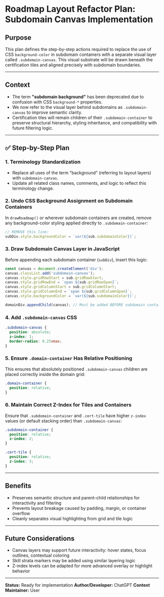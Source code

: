 # Roadmap Layout Refactor Plan: Subdomain Canvas Implementation

## Purpose

This plan defines the step-by-step actions required to replace the use of CSS `background-color` in subdomain containers with a separate visual layer called `.subdomain-canvas`. This visual substrate will be drawn beneath the certification tiles and aligned precisely with subdomain boundaries.

---

## Context

* The term **"subdomain background"** has been deprecated due to confusion with CSS `background-*` properties.
* We now refer to the visual layer behind subdomains as `.subdomain-canvas` to improve semantic clarity.
* Certification tiles will remain children of their `.subdomain-container` to preserve structural hierarchy, styling inheritance, and compatibility with future filtering logic.

---

## ✅ Step-by-Step Plan

### 1. Terminology Standardization

* Replace all uses of the term "background" (referring to layout layers) with `subdomain-canvas`.
* Update all related class names, comments, and logic to reflect this terminology change.

### 2. Undo CSS Background Assignment on Subdomain Containers

In `drawRoadmap()` or wherever subdomain containers are created, remove any background-color styling applied directly to `.subdomain-container`:

```js
// REMOVE this line:
subDiv.style.backgroundColor = `var(${sub.subdomainColor})`;
```

### 3. Draw Subdomain Canvas Layer in JavaScript

Before appending each subdomain container (`subDiv`), insert this logic:

```js
const canvas = document.createElement('div');
canvas.classList.add('subdomain-canvas');
canvas.style.gridRowStart = sub.gridRowStart;
canvas.style.gridRowEnd = `span ${sub.gridRowSpan}`;
canvas.style.gridColumnStart = sub.gridColumnStart;
canvas.style.gridColumnEnd = `span ${sub.gridColumnSpan}`;
canvas.style.backgroundColor = `var(${sub.subdomainColor})`;

domainDiv.appendChild(canvas); // Must be added BEFORE subdomain container
```

### 4. Add `.subdomain-canvas` CSS

```css
.subdomain-canvas {
  position: absolute;
  z-index: 1;
  border-radius: 0.25vmax;
}
```

### 5. Ensure `.domain-container` Has Relative Positioning

This ensures that absolutely positioned `.subdomain-canvas` children are placed correctly inside the domain grid:

```css
.domain-container {
  position: relative;
}
```

### 6. Maintain Correct Z-Index for Tiles and Containers

Ensure that `.subdomain-container` and `.cert-tile` have higher `z-index` values (or default stacking order) than `.subdomain-canvas`:

```css
.subdomain-container {
  position: relative;
  z-index: 2;
}

.cert-tile {
  position: relative;
  z-index: 3;
}
```

---

## Benefits

* Preserves semantic structure and parent-child relationships for interactivity and filtering
* Prevents layout breakage caused by padding, margin, or container overflow
* Cleanly separates visual highlighting from grid and tile logic

---

## Future Considerations

* Canvas layers may support future interactivity: hover states, focus outlines, contextual coloring
* Skill strata markers may be added using similar layering logic
* Z-index levels can be adapted for more advanced overlay or highlight behavior

---

**Status:** Ready for implementation
**Author/Developer:** ChatGPT
**Context Maintainer:** User
